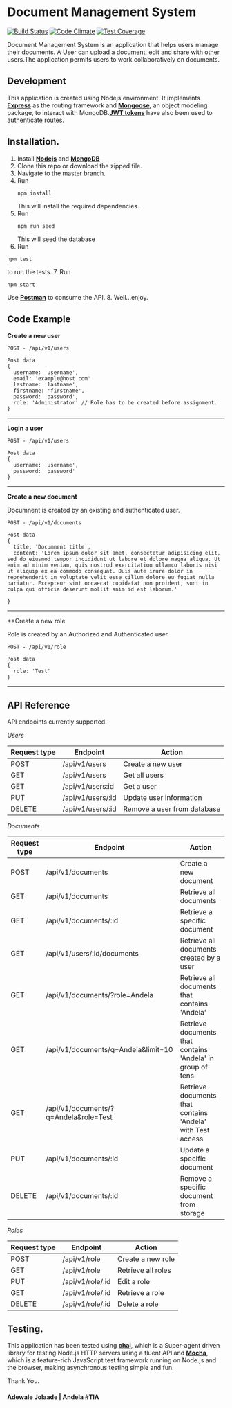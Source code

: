 # Document Management System

[![Build Status](https://travis-ci.org/andela-jadewale/dms_api.svg?branch=develop)](https://travis-ci.org/andela-jadewale/dms_api)   [![Code Climate](https://codeclimate.com/github/andela-jadewale/dms_api/badges/gpa.svg)](https://codeclimate.com/github/andela-jadewale/dms_api)   [![Test Coverage](https://codeclimate.com/github/andela-jadewale/dms_api/badges/coverage.svg)](https://codeclimate.com/github/andela-jadewale/dms_api/coverage) 


Document Management System is an application that helps users manage their documents. A User can upload a document, edit and share with other users.The application permits users to work collaboratively on documents.

Development
-----------
This application is created using Nodejs environment. It implements [**Express**](http://expressjs.com/) as the routing framework and [**Mongoose**](http://mongoosejs.com/), an object modeling package, to interact with MongoDB.[**JWT tokens**](https://jwt.io/) have also been used to authenticate routes.

Installation.
-------------
1. Install [**Nodejs**](www.nodejs.org) and [**MongoDB**](www.mongodb.org)
2. Clone this repo or download the zipped file.
3. Navigate to the master branch.
4. Run
    ```
    npm install

    ```
    This will install the required dependencies.
5. Run
    ```
    npm run seed

    ```
    This will seed the database
6. Run
  ```
  npm test

  ```
  to run the tests.
7. Run
  ```
  npm start

  ```
  Use [**Postman**](https://www.getpostman.com/) to consume the API.
8. Well...enjoy.

## Code Example

**Create a new user**
```
POST - /api/v1/users

Post data
{
  username: 'username',
  email: 'example@host.com'
  lastname: 'lastname',
  firstname: 'firstname',
  password: 'password',
  role: 'Administrator' // Role has to be created before assignment. 
}
```

**********

**Login a user**
```
POST - /api/v1/users

Post data
{
  username: 'username',
  password: 'password'
}
```

**********

**Create a new document**

Documnent is created by an existing and authenticated user.

```
POST - /api/v1/documents

Post data
{
  title: 'Documnent title',
  content: 'Lorem ipsum dolor sit amet, consectetur adipisicing elit, sed do eiusmod tempor incididunt ut labore et dolore magna aliqua. Ut  enim ad minim veniam, quis nostrud exercitation ullamco laboris nisi ut aliquip ex ea commodo consequat. Duis aute irure dolor in reprehenderit in voluptate velit esse cillum dolore eu fugiat nulla pariatur. Excepteur sint occaecat cupidatat non proident, sunt in culpa qui officia deserunt mollit anim id est laborum.'

}
```

***********

**Create a new role 

Role is created by an Authorized and Authenticated user.

```
POST - /api/v1/role

Post data
{
  role: 'Test'
}
```

**********

## API Reference

API endpoints currently supported.

_*Users*_

Request type | Endpoint | Action 
------------ | -------- | ------
POST | /api/v1/users | Create a new user
GET | /api/v1/users | Get all users
GET | /api/v1/users:id | Get a user
PUT | /api/v1/users/:id | Update user information
DELETE | /api/v1/users/:id | Remove a user from database

_*Documents*_

Request type | Endpoint | Action 
------------ | -------- | ------ 
POST | /api/v1/documents | Create a new document
GET | /api/v1/documents | Retrieve all documents 
GET | /api/v1/documents/:id | Retrieve a specific document
GET | /api/v1/users/:id/documents | Retrieve all documents created by a user
GET | /api/v1/documents/?role=Andela | Retrieve all documents that contains 'Andela'
GET | /api/v1/documents/q=Andela&limit=10 | Retrieve documents that contains 'Andela' in group of tens 
GET | /api/v1/documents/?q=Andela&role=Test | Retrieve documents that contains 'Andela' with Test access
PUT | /api/v1/documents/:id | Update a specific document
DELETE | /api/v1/documents/:id | Remove a specific document from storage


_*Roles*_

Request type | Endpoint | Action 
------------ | -------- | ------ 
POST | /api/v1/role | Create a new role 
GET | /api/v1/role | Retrieve all roles 
PUT | /api/v1/role/:id | Edit a role
GET | /api/v1/role/:id | Retrieve a role
DELETE | /api/v1/role/:id | Delete a role




Testing.
--------
This application has been tested using [**chai**](https://www.npmjs.com/package/chai), which is a Super-agent driven library for testing Node.js HTTP servers using a fluent API and [**Mocha**](https://mochajs.org), which is a feature-rich JavaScript test framework running on Node.js and the browser, making asynchronous testing simple and fun.

Thank You.

#### Adewale Jolaade | Andela #TIA
 
